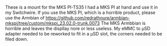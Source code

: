 These is a mount for the MKS PI-TS35
I had a MKS PI at hand and use it in my Switchwire.
If you use the MKS PI, which is a horrible product, please use the Armbian of https://github.com/redrathnure/armbian-mkspi/tree/custom/mkspi_23.02.0-trunk.0073
The MKS Armbbian is horrible and leaves the displlay nore or less useless. My eMMC to µSD adapter needed to be reworked to fit in a µSD slot, the corners needed to be filed down.
